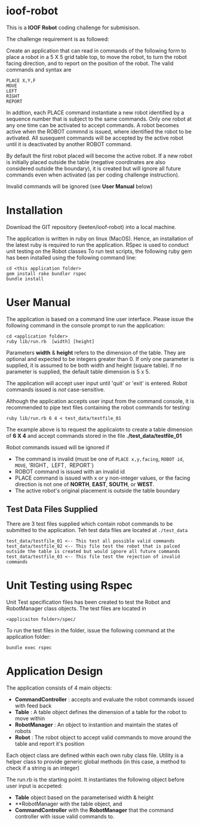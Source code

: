 # ioof-robot

This is a **IOOF Robot** coding challenge for submisison.

The challenge requirement is as followed:

Create an application that can read in commands of the following form to place a robot in a 5 X 5 grid table top, to move the robot, to turn the robot facing direction, and to report on the position of the robot.  The valid commands and syntax are
```
PLACE X,Y,F
MOVE
LEFT
RIGHT
REPORT
```
In addtion, each PLACE command instantiate a new robot identified by a sequence number that is subject to the same commands. Only one robot at any one time can be activated to accept commands. A robot becomes active when the ROBOT <id> commnd is issued, where <id> identified the robot to be avtivated. All susequent commands will be accepted by the active robot until it is deactivated by another ROBOT command.  

By default the first robot placed will become the active robot.
If a new robot is initially placed outside the table (negative coordinates are also considered outside the boundary), it is created but will ignore all future commands even when activated (as per coding challenge instruction).

Invalid commands will be ignored (see **User Manual** below)
  
# Installation
Download the GIT repository (leeten/ioof-robot) into a local machine.

The application is written in ruby on linux (MacOS). Hence, an installation of the latest ruby is required to run the application.
RSpec is used to conduct unit testing on the Robot classes
To run test scripts, the following ruby gem has been installed using the following command line:

```
cd <this application folder>
gem install rake bundler rspec
bundle install
```

# User Manual
The application is based on a command line user interface.
Please issue the following command in the console prompt to run the application:

```
cd <application folder> 
ruby lib/run.rb  [width] [height]
```
Parameters **width** & **height** refers to the dimension of the table. They are optional and expected to be integers greater than 0.  If only one parameter is supplied, it is assumed to be both width and height (square table). If no parameter is supplied, the default table dimension is 5 x 5.
  
The application will accept user input until 'quit' or 'exit' is entered. Robot commands issued is *not* case-sensitive.

Although the application accepts user input from the command console, it is recommended to pipe text files containing the robot commands for testing:
```
ruby lib/run.rb 6 4 < test_data/testfile_01
```
The example above is to request the applicaiotn to create a table dimension of **6 X 4** and accept commands stored in the file **./test_data/testfile_01**

Robot commands issued will be ignored if
- The command is invalid (must be one of `PLACE x,y,facing`, `ROBOT id`, `MOVE`, 'RIGHT`, `LEFT`, `REPORT`)
- ROBOT command is issued with an invalid id
- PLACE command is issued with x or y non-integer values, or the facing direction is not one of **NORTH**, **EAST**, **SOUTH**, or **WEST**.
- The active robot's original placement is outside the table boundary

## Test Data Files Supplied
There are 3 test files supplied which contain robot commands to be submitted to the application. Teh test data files are located at `./test_data`
```
test_data/testfile_01 <-- This test all possible valid commands
test_data/testfile_02 <-- This file test the robot that is palced outside the table is created but would ignore all future commands 
test_data/testfile_03 <-- This file test the rejection of invalid commands
```
# Unit Testing using Rspec
Unit Test specification files has been created to test the Robot and RobotManager class objects.  The test files are located in 

`<applicaiton folder>/spec/`

To run the test files in the folder, issue the following command at the application folder:

`bundle exec rspec`

# Application Design
The application consists of 4 main objects:
- **CommandController** : accepts and evaluate the robot commands issued with feed back
- **Table** : A table object defines the dimension of a table for the robot to move within
- **RobotManager** : An object to instantion and maintain the states of robots
- **Robot** : The robot object to accept valid commands to move around the table and report it's position

Each object class are defined within each own ruby class file.
Utility is a helper class to provide generic global methods (in this case, a method to check if a string is an integer)
  
The run.rb is the starting point. It instantiates the following object before user input is accpeted:
- **Table** object based on the parameterised width & height
- **RobotManager with the table object, and
- **CommandController** with the **RobotManager** that the command controller with issue valid commands to.
  
